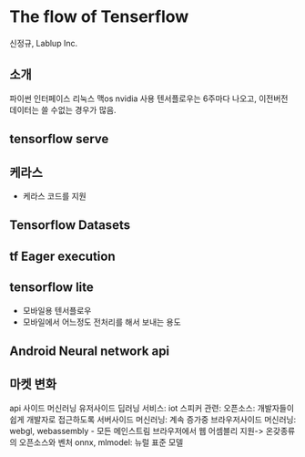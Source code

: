 # The flow of Tenserflow
신정규, Lablup Inc.
## 소개
파이썬 인터페이스
리눅스 맥os
nvidia 사용
텐서플로우는 6주마다 나오고, 이전버전 데이터는 쓸 수없는 경우가 많음.
## tensorflow serve
## 케라스
- 케라스 코드를 지원
## Tensorflow Datasets
## tf Eager execution
## tensorflow lite
- 모바일용 텐서플로우
- 모바일에서 어느정도 전처리를 해서 보내는 용도
## Android Neural network api
## 마켓 변화
api 사이드 머신러닝
유저사이드 딥러닝 서비스: iot
스피커 관련: 
오픈소스: 개발자들이 쉽게 개발자로 접근하도록
서버사이드 머신러닝: 계속 증가중
브라우저사이드 머신러닝: webgl, webassembly
    - 모든 메인스트림 브라우저에서 웹 어셈블리 지원-> 온갖종류의 오픈소스와 벤처
onnx, mlmodel: 뉴럴 표준 모델